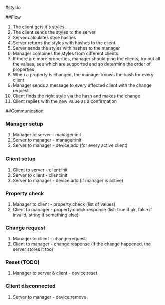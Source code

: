 #styl.io

##Flow
1. The client gets it's styles
2. The client sends the styles to the server
3. Server calculates style hashes
4. Server returns the styles with hashes to the client
5. Server sends the styles with hashes to the manager
6. Manager combines the styles from different clients
7. If there are more properties, manager should ping the clients, try out all the values, see which are supported and so determine the order of properties
8. When a property is changed, the manager knows the hash for every client
9. Manager sends a message to every affected client with the change request
10. Client finds the right style via the hash and makes the change
11. Client replies with the new value as a confirmation

##Communication

### Manager setup
1. Manager to server - manager:init
2. Server to manager - manager:init
3. Server to manager - device:add (for every active client)

### Client setup
1. Client to server - client:init
2. Server to client - client:init
3. Server to manager - device:add (if manager is active)

### Property check
1. Manager to client - property:check (list of values)
2. Client to manager - property:check:response (list: true if ok, false if invalid, string if something else)

### Change request
1. Manager to client - change:request
2. Client to manager - change:response (if the change happened, the server stores it too)

### Reset (TODO)
1. Manager to server & client - device:reset

### Client disconnected
1. Server to manager - device:remove